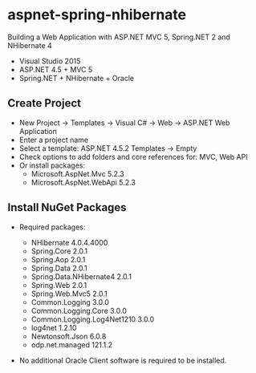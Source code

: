 # aspnet-spring-nhibernate
Building a Web Application with ASP.NET MVC 5, Spring.NET 2 and NHibernate 4

* Visual Studio 2015
* ASP.NET 4.5 + MVC 5
* Spring.NET + NHibernate + Oracle

Create Project
--------------

* New Project -> Templates -> Visual C# -> Web -> ASP.NET Web Application
* Enter a project name
* Select a template: ASP.NET 4.5.2 Templates -> Empty
* Check options to add folders and core references for: MVC, Web API
* Or install packages:
    * Microsoft.AspNet.Mvc 5.2.3
    * Microsoft.AspNet.WebApi 5.2.3

Install NuGet Packages
----------------------

* Required packages:
    * NHibernate 4.0.4.4000
    * Spring.Core 2.0.1
    * Spring.Aop 2.0.1
    * Spring.Data 2.0.1
    * Spring.Data.NHibernate4 2.0.1
    * Spring.Web 2.0.1
    * Spring.Web.Mvc5 2.0.1
    * Common.Logging 3.0.0
    * Common.Logging.Core 3.0.0
    * Common.Logging.Log4Net1210 3.0.0
    * log4net 1.2.10
    * Newtonsoft.Json 6.0.8
    * odp.net.managed 121.1.2

* No additional Oracle Client software is required to be installed.
